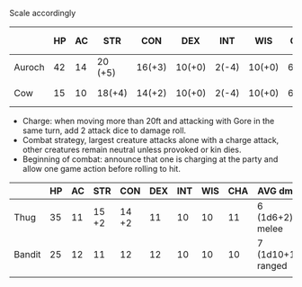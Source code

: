 Scale accordingly

|        | HP  | AC  | STR     | CON    | DEX    | INT   | WIS    | CHA   | AVG dmg    |
| ------ | --- | --- | ------- | ------ | ------ | ----- | ------ | ----- | ---------- |
| Auroch | 42  | 14  | 20 (+5) | 16(+3) | 10(+0) | 2(-4) | 10(+0) | 6(-2) | 14 (2d8+5) |
| Cow    | 15  | 10  | 18(+4)  | 14(+2) | 10(+0) | 2(-4) | 10(+0) | 6(-2) | 7 (1d6+4)  |
- Charge: when moving more than 20ft and attacking with Gore in the same turn, add 2 attack dice to damage roll.
- Combat strategy, largest creature attacks alone with a charge attack, other creatures remain neutral unless provoked or kin dies.
- Beginning of combat: announce that one is charging at the party and allow one game action before rolling to hit.


|        | HP  | AC  | STR   | CON   | DEX | INT | WIS | CHA | AVG dmg           |
| ------ | --- | --- | ----- | ----- | --- | --- | --- | --- | ----------------- |
| Thug   | 35  | 11  | 15 +2 | 14 +2 | 11  | 10  | 10  | 11  | 6 (1d6+2) melee   |
| Bandit | 25  | 12  | 11    | 12    | 12  | 10  | 10  | 10  | 7 (1d10+1) ranged |
|        |     |     |       |       |     |     |     |     |                   |
